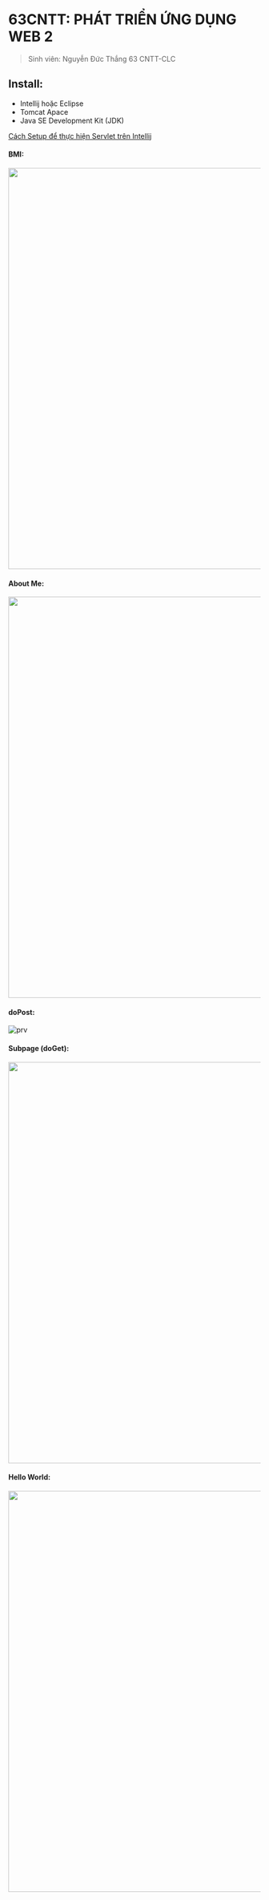 # 63CNTT: PHÁT TRIỂN ỨNG DỤNG WEB 2
> Sinh viên: Nguyễn Đức Thắng 63 CNTT-CLC
 ## Install:
 - Intellij hoặc Eclipse
 - Tomcat Apace
 - Java SE Development Kit (JDK)

[Cách Setup để thực hiện Servlet trên Intellij](https://github.com/Mrk4tsu/63135414_Web-2/wiki/Servlet)

#### BMI:
<img src="https://github.com/Mrk4tsu/63135414_Web-2/assets/120944583/f06886ac-0769-4b70-afdc-d0aa6000d6b9" width="800" />

#### About Me:
<img src="https://github.com/Mrk4tsu/63135414_Web-2/assets/120944583/70d97706-867a-4262-9788-f4609aa8b331" width="800" />

#### doPost:
![prv](https://github.com/Mrk4tsu/63135414_Web-2/assets/120944583/3e574576-fd9a-4441-aed4-d92099a887c1)

#### Subpage (doGet):
<img src="https://github.com/Mrk4tsu/63135414_Web-2/assets/120944583/9a14b7b2-deec-45a2-8d3c-0a5663e22315" width="800" />

#### Hello World:
<img src="https://github.com/Mrk4tsu/63135414_Web-2/assets/120944583/9d6dc8b5-5bec-4071-9150-03c5ac9abf89" width="800" />






 
